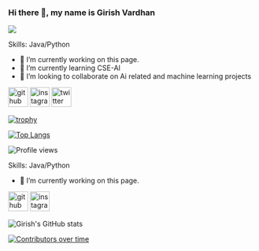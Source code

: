 
### Hi there 👋, my name is Girish Vardhan
![](https://i.pinimg.com/originals/c7/47/94/c747945f78f49103ebb48976b2247592.gif)



Skills: Java/Python

- 🔭 I’m currently working on this page. 
- 🌱 I’m currently learning CSE-AI 
- 👯 I’m looking to collaborate on Ai related and machine learning projects 


[<img src='https://cdn.jsdelivr.net/npm/simple-icons@3.0.1/icons/github.svg' alt='github' height='40'>](https://github.com/energyperformer)  [<img src='https://cdn.jsdelivr.net/npm/simple-icons@3.0.1/icons/instagram.svg' alt='instagram' height='40'>](https://www.instagram.com/don_of_today/)  [<img src='https://cdn.jsdelivr.net/npm/simple-icons@3.0.1/icons/twitter.svg' alt='twitter' height='40'>](https://twitter.com/@Vardhan98161864)  

[![trophy](https://github-profile-trophy.vercel.app/?username=energyperformer)](https://github.com/ryo-ma/github-profile-trophy)

[![Top Langs](https://github-readme-stats.vercel.app/api/top-langs/?username=energyperformer)](https://github.com/energyperformer/github-readme-stats)

![Profile views](https://gpvc.arturio.dev/energyperformer)  



Skills: Java/Python

- 🔭 I’m currently working on this page. 


[<img src='https://cdn.jsdelivr.net/npm/simple-icons@3.0.1/icons/github.svg' alt='github' height='40'>](https://github.com/energyperformer)  [<img src='https://cdn.jsdelivr.net/npm/simple-icons@3.0.1/icons/instagram.svg' alt='instagram' height='40'>](https://www.instagram.com/don_of_today/)  



![Girish's GitHub stats](https://github-readme-stats.vercel.app/api?username=energyperformer&show_icons=true&theme=radical)


[![Contributors over time](https://contributor-graph-api.apiseven.com/contributors-svg?chart=contributorOverTime&repo=energyperformer/badges)](https://www.apiseven.com/en/contributor-graph?chart=contributorOverTime&repo=energyperformer/badges)


